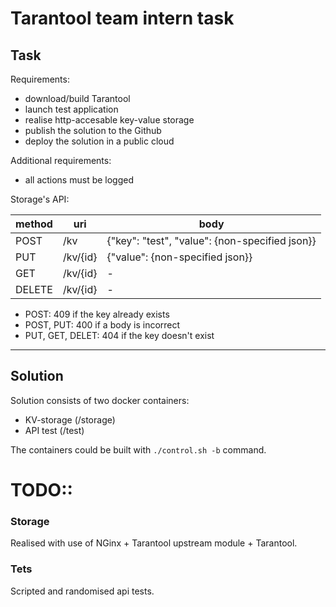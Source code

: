 # Tarantool team intern task

## Task

Requirements:
- download/build Tarantool
- launch test application
- realise http-accesable key-value storage
- publish the solution to the Github
- deploy the solution in a public cloud

Additional requirements:
- all actions must be logged

Storage's API:

| method | uri      | body |
| ---    | ---      | ---  |
| POST   | /kv      | {"key": "test", "value": {non-specified json}} |
| PUT    | /kv/{id} | {"value": {non-specified json}} |
| GET    | /kv/{id} | - |
| DELETE | /kv/{id} | - |

- POST: 409 if the key already exists
- POST, PUT: 400 if a body is incorrect
- PUT, GET, DELET: 404 if the key doesn't exist

---
## Solution

Solution consists of two docker containers:
- KV-storage (/storage)
- API test   (/test)

The containers could be built with <code>./control.sh -b</code> command.

# TODO::

### Storage
Realised with use of NGinx + Tarantool upstream module + Tarantool.


### Tets
Scripted and randomised api tests. 
